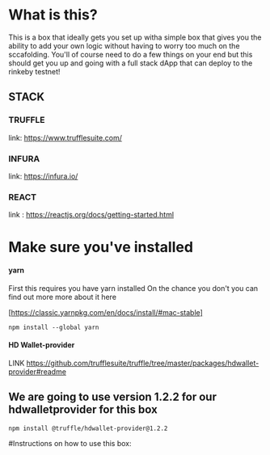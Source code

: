 # What is this?

This is a box that ideally gets you set up witha simple box that gives you the ability to add your own logic without having to worry too much on the sccafolding. You'll of course need to do a few things on your end but this should get you up and going with a full stack dApp that can deploy to the rinkeby testnet!

## STACK

### TRUFFLE

link: https://www.trufflesuite.com/

### INFURA

link: https://infura.io/

### REACT

link : https://reactjs.org/docs/getting-started.html

# Make sure you've installed

#### yarn

First this requires you have yarn installed
On the chance you don't you can find out more more about it here

[https://classic.yarnpkg.com/en/docs/install/#mac-stable]

`npm install --global yarn`

#### HD Wallet-provider

LINK https://github.com/trufflesuite/truffle/tree/master/packages/hdwallet-provider#readme

## We are going to use version 1.2.2 for our hdwalletprovider for this box

`npm install @truffle/hdwallet-provider@1.2.2`

#Instructions on how to use this box:
